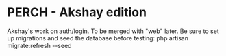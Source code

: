 # PERCH - Akshay edition
Akshay's work on auth/login. To be merged with "web" later.
Be sure to set up migrations and seed the database before testing:
  php artisan migrate:refresh --seed

   
